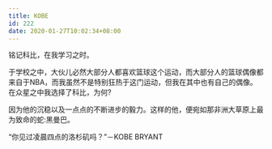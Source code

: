 ```yaml
---
title: KOBE
id: 222
date: 2020-01-27T10:02:34+08:00
---
```



铭记科比，在我学习之时。

于学校之中，大伙儿必然大部分人都喜欢篮球这个运动，而大部分人的篮球偶像都来自于NBA，而我虽然不是特别狂热于这门运动，但我在其中也有自己的偶像。在众星之中我选择了科比，为何?

因为他的沉稳以及一点点的不断进步的毅力。这样的他，便宛如那非洲大草原上最为致命的蛇:黑曼巴。

“你见过凌晨四点的洛杉矶吗？”－KOBE BRYANT
<!-- more -->
